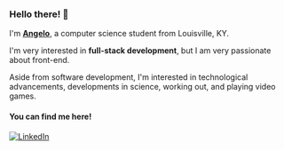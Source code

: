 ### Hello there! 👋

I'm [**Angelo**](https://gelogonza.com), a computer science student from Louisville, KY.

I'm very interested in **full-stack development**, but I am very passionate about front-end.

Aside from software development, I'm interested in technological advancements, developments in science, working out, and playing video games.

#### You can find me here!
[<img alt="LinkedIn" src="https://img.shields.io/badge/LinkedIn-%230E76A8.svg?&style=for-the-badge&logo=LinkedIn&logoColor=white" />](https://linkedin.com/in/angelo-gonza)
